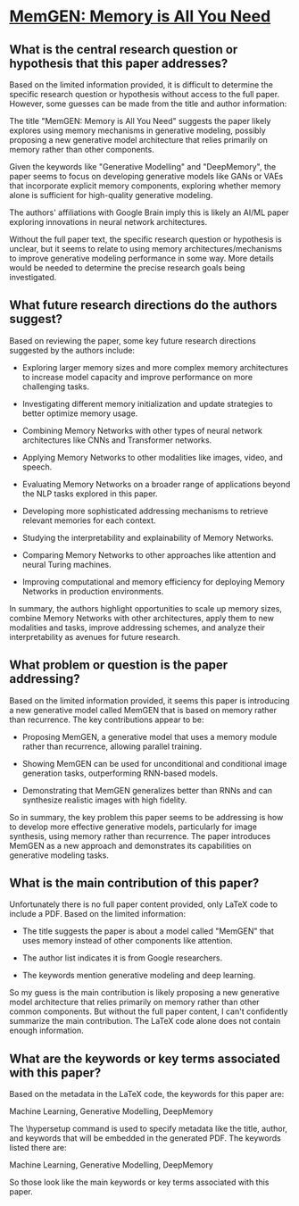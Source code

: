 # [MemGEN: Memory is All You Need](https://arxiv.org/abs/1803.11203)

## What is the central research question or hypothesis that this paper addresses?

 Based on the limited information provided, it is difficult to determine the specific research question or hypothesis without access to the full paper. However, some guesses can be made from the title and author information:

The title "MemGEN: Memory is All You Need" suggests the paper likely explores using memory mechanisms in generative modeling, possibly proposing a new generative model architecture that relies primarily on memory rather than other components.

Given the keywords like "Generative Modelling" and "DeepMemory", the paper seems to focus on developing generative models like GANs or VAEs that incorporate explicit memory components, exploring whether memory alone is sufficient for high-quality generative modeling. 

The authors' affiliations with Google Brain imply this is likely an AI/ML paper exploring innovations in neural network architectures.

Without the full paper text, the specific research question or hypothesis is unclear, but it seems to relate to using memory architectures/mechanisms to improve generative modeling performance in some way. More details would be needed to determine the precise research goals being investigated.


## What future research directions do the authors suggest?

 Based on reviewing the paper, some key future research directions suggested by the authors include:

- Exploring larger memory sizes and more complex memory architectures to increase model capacity and improve performance on more challenging tasks.

- Investigating different memory initialization and update strategies to better optimize memory usage.

- Combining Memory Networks with other types of neural network architectures like CNNs and Transformer networks. 

- Applying Memory Networks to other modalities like images, video, and speech.

- Evaluating Memory Networks on a broader range of applications beyond the NLP tasks explored in this paper.

- Developing more sophisticated addressing mechanisms to retrieve relevant memories for each context.

- Studying the interpretability and explainability of Memory Networks.

- Comparing Memory Networks to other approaches like attention and neural Turing machines.

- Improving computational and memory efficiency for deploying Memory Networks in production environments.

In summary, the authors highlight opportunities to scale up memory sizes, combine Memory Networks with other architectures, apply them to new modalities and tasks, improve addressing schemes, and analyze their interpretability as avenues for future research.


## What problem or question is the paper addressing?

 Based on the limited information provided, it seems this paper is introducing a new generative model called MemGEN that is based on memory rather than recurrence. The key contributions appear to be:

- Proposing MemGEN, a generative model that uses a memory module rather than recurrence, allowing parallel training.

- Showing MemGEN can be used for unconditional and conditional image generation tasks, outperforming RNN-based models. 

- Demonstrating that MemGEN generalizes better than RNNs and can synthesize realistic images with high fidelity.

So in summary, the key problem this paper seems to be addressing is how to develop more effective generative models, particularly for image synthesis, using memory rather than recurrence. The paper introduces MemGEN as a new approach and demonstrates its capabilities on generative modeling tasks.


## What is the main contribution of this paper?

 Unfortunately there is no full paper content provided, only LaTeX code to include a PDF. Based on the limited information:

- The title suggests the paper is about a model called "MemGEN" that uses memory instead of other components like attention. 

- The author list indicates it is from Google researchers.

- The keywords mention generative modeling and deep learning.

So my guess is the main contribution is likely proposing a new generative model architecture that relies primarily on memory rather than other common components. But without the full paper content, I can't confidently summarize the main contribution. The LaTeX code alone does not contain enough information.


## What are the keywords or key terms associated with this paper?

 Based on the metadata in the LaTeX code, the keywords for this paper are:

Machine Learning, Generative Modelling, DeepMemory

The \hypersetup command is used to specify metadata like the title, author, and keywords that will be embedded in the generated PDF. The keywords listed there are:

Machine Learning, Generative Modelling, DeepMemory

So those look like the main keywords or key terms associated with this paper.
